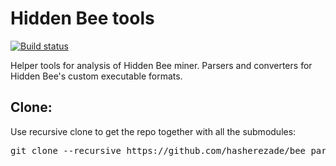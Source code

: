 # Hidden Bee tools

[![Build status](https://ci.appveyor.com/api/projects/status/pcbh0elgs3m6ua9o?svg=true)](https://ci.appveyor.com/project/hasherezade/hidden-bee-tools)

Helper tools for analysis of Hidden Bee miner. Parsers and converters for Hidden Bee's custom executable formats.

Clone:
-
Use recursive clone to get the repo together with all the submodules:
<pre>
git clone --recursive https://github.com/hasherezade/bee_parser.git
</pre>
